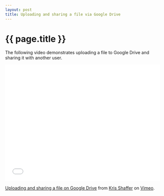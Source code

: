 ```yaml
---
layout: post
title: Uploading and sharing a file via Google Drive
---
```


{{ page.title }}
================

The following video demonstrates uploading a file to Google Drive and sharing it with another user.

<iframe src="//player.vimeo.com/video/73001492" width="500" height="375" frameborder="0" webkitallowfullscreen mozallowfullscreen allowfullscreen></iframe> <p><a href="https://vimeo.com/73001492">Uploading and sharing a file on Google Drive</a> from <a href="https://vimeo.com/user11692346">Kris Shaffer</a> on <a href="https://vimeo.com">Vimeo</a>.</p>